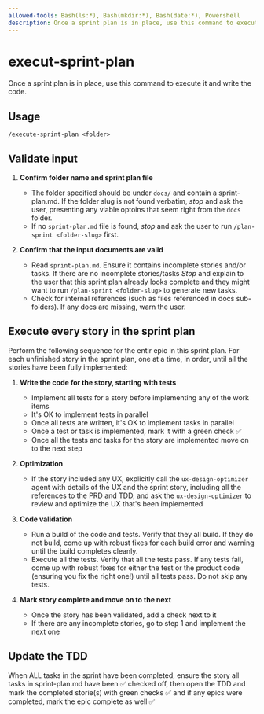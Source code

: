 ```yaml
---
allowed-tools: Bash(ls:*), Bash(mkdir:*), Bash(date:*), Powershell
description: Once a sprint plan is in place, use this command to execute it and write the code.
---
```

# execut-sprint-plan
Once a sprint plan is in place, use this command to execute it and write the code.

## Usage
```
/execute-sprint-plan <folder>
```

## Validate input
1. **Confirm folder name and sprint plan file**
   - The folder specified should be under `docs/` and contain a sprint-plan.md. If the folder slug is not found verbatim, *stop* and ask the user, presenting any viable optoins that seem right from the `docs` folder. 
   - If no `sprint-plan.md` file is found, *stop* and ask the user to run `/plan-sprint <folder-slug>` first.

2. **Confirm that the input documents are valid**
   - Read `sprint-plan.md`. Ensure it contains incomplete stories and/or tasks. If there are no incomplete stories/tasks *Stop* and explain to the user that this sprint plan already looks complete and they might want to run `/plan-sprint <folder-slug>` to generate new tasks.
   - Check for internal references (such as files referenced in docs sub-folders). If any docs are missing, warn the user.

## Execute every story in the sprint plan

Perform the following sequence for the entir epic in this sprint plan.  For each unfinished story in the sprint plan, one at a time, in order, until all the stories have been fully implemented:

1. **Write the code for the story, starting with tests**
    - Implement all tests for a story before implementing any of the work items
    - It's OK to implement tests in parallel
    - Once all tests are written, it's OK to implement tasks in parallel
    - Once a test or task is implemented, mark it with a green check ✅
    - Once all the tests and tasks for the story are implemented move on to the next step

2. **Optimization**
    - If the story included any UX, explicitly call the `ux-design-optimizer` agent with details of the UX and the sprint story, including all the references to the PRD and TDD, and ask the `ux-design-optimizer` to review and optimize the UX that's been implemented

3. **Code validation**
    - Run a build of the code and tests.  Verify that they all build. If they do not build, come up with robust fixes for each build error and warning until the build completes cleanly.
    - Execute all the tests. Verify that all the tests pass. If any tests fail, come up with robust fixes for either the test or the product code (ensuring you fix the right one!) until all tests pass. Do not skip any tests.

4. **Mark story complete and move on to the next**
    - Once the story has been validated, add a check next to it
    - If there are any incomplete stories, go to step 1 and implement the next one


## Update the TDD

When ALL tasks in the sprint have been completed, ensure the story all tasks in sprint-plan.md have been ✅ checked off, then open the TDD and mark the completed storie(s) with green checks ✅ and if any epics were completed, mark the epic complete as well ✅